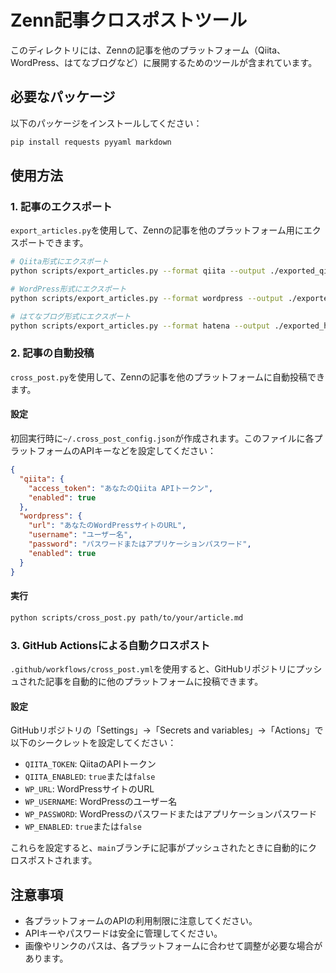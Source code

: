 # Zenn記事クロスポストツール

このディレクトリには、Zennの記事を他のプラットフォーム（Qiita、WordPress、はてなブログなど）に展開するためのツールが含まれています。

## 必要なパッケージ

以下のパッケージをインストールしてください：

```bash
pip install requests pyyaml markdown
```

## 使用方法

### 1. 記事のエクスポート

`export_articles.py`を使用して、Zennの記事を他のプラットフォーム用にエクスポートできます。

```bash
# Qiita形式にエクスポート
python scripts/export_articles.py --format qiita --output ./exported_qiita

# WordPress形式にエクスポート
python scripts/export_articles.py --format wordpress --output ./exported_wp

# はてなブログ形式にエクスポート
python scripts/export_articles.py --format hatena --output ./exported_hatena
```

### 2. 記事の自動投稿

`cross_post.py`を使用して、Zennの記事を他のプラットフォームに自動投稿できます。

#### 設定

初回実行時に`~/.cross_post_config.json`が作成されます。このファイルに各プラットフォームのAPIキーなどを設定してください：

```json
{
  "qiita": {
    "access_token": "あなたのQiita APIトークン",
    "enabled": true
  },
  "wordpress": {
    "url": "あなたのWordPressサイトのURL",
    "username": "ユーザー名",
    "password": "パスワードまたはアプリケーションパスワード",
    "enabled": true
  }
}
```

#### 実行

```bash
python scripts/cross_post.py path/to/your/article.md
```

### 3. GitHub Actionsによる自動クロスポスト

`.github/workflows/cross_post.yml`を使用すると、GitHubリポジトリにプッシュされた記事を自動的に他のプラットフォームに投稿できます。

#### 設定

GitHubリポジトリの「Settings」→「Secrets and variables」→「Actions」で以下のシークレットを設定してください：

- `QIITA_TOKEN`: QiitaのAPIトークン
- `QIITA_ENABLED`: `true`または`false`
- `WP_URL`: WordPressサイトのURL
- `WP_USERNAME`: WordPressのユーザー名
- `WP_PASSWORD`: WordPressのパスワードまたはアプリケーションパスワード
- `WP_ENABLED`: `true`または`false`

これらを設定すると、`main`ブランチに記事がプッシュされたときに自動的にクロスポストされます。

## 注意事項

- 各プラットフォームのAPIの利用制限に注意してください。
- APIキーやパスワードは安全に管理してください。
- 画像やリンクのパスは、各プラットフォームに合わせて調整が必要な場合があります。